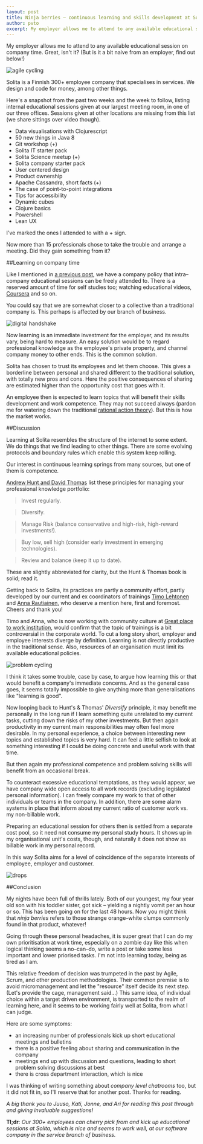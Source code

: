 ```yaml
---
layout: post
title: Ninja berries – continuous learning and skills development at Solita
author: pvto
excerpt: My employer allows me to attend to any available educational session on company time.
---
```

My employer allows me to attend to any available educational session on company time.  Great, isn't it?  (But is it a bit naive from an employer, find out below!)

![agile cycling](/img/ninja-berries/cloj_handson_small.png)

Solita is a Finnish 300+ employee company that specialises in services.  We design and code for money, among other things.

Here's a snapshot from the past two weeks and the week to follow, listing internal educational sessions given at our largest meeting room, in one of our three offices.  Sessions given at other locations are missing from this list (we share sittings over video though).

- Data visualisations with Clojurescript
- 50 new things in Java 8
- Git workshop (+)
- Solita IT starter pack
- Solita Science meetup (+)
- Solita company starter pack
- User centered design
- Product ownership
- Apache Cassandra, short facts (+)
- The case of point-to-point integrations
- Tips for accessibility
- Dynamic cubes
- Clojure basics
- Powershell
- Lean UX

I've marked the ones I attended to with a + sign.

Now more than 15 professionals chose to take the trouble and arrange a meeting.  Did they gain something from it?

##Learning on company time

Like I mentioned in [a previous post](/2015/01/26/monster-fighter.html), we have a company policy that intra–company educational sessions can be freely attended to.  There is a reserved amount of time for self studies too; watching educational videos, [Coursera](https://www.coursera.org/) and so on.

You could say that we are somewhat closer to a collective than a traditional company is.  This perhaps is affected by our branch of business.

![digital handshake](/img/ninja-berries/TL_kouluttaa_small.png)

Now learning is an immediate investment for the employer, and its results vary, being hard to measure.  An easy solution would be to regard professional knowledge as the employee's private property, and channel company money to other ends.  This is the common solution.

Solita has chosen to trust its employees and let them choose.  This gives a borderline between personal and shared different to the traditional solution, with totally new pros and cons.  Here the positive consequences of sharing are estimated higher than the opportunity cost that goes with it.

An employee then is expected to learn topics that will benefit their skills development and work competence.  They may not succeed always (pardon me for watering down the traditional [rational action theory](http://en.wikipedia.org/wiki/Rational_choice_theory)).  But this is how the market works.  

##Discussion

Learning at Solita resembles the structure of the internet to some extent.  We do things that we find leading to other things.  There are some evolving protocols and boundary rules which enable this system keep rolling.

Our interest in continuous learning springs from many sources, but one of them is competence.

[Andrew Hunt and David Thomas](http://www.amazon.com/The-Pragmatic-Programmer-Journeyman-Master/dp/020161622X) list these principles for managing your professional knowledge portfolio:

> Invest regularly.

> Diversify.

> Manage Risk (balance conservative and high-risk, high-reward investments!).

> Buy low, sell high (consider early investment in emerging technologies).

> Review and balance (keep it up to date).


These are slightly abbreviated for clarity, but the Hunt & Thomas book is solid; read it.

Getting back to Solita, its practices are partly a community effort, partly developed by our current and ex coordinators of trainings [Timo Lehtonen](https://www.linkedin.com/profile/view?id=144187910) and [Anna Rautiainen](https://www.linkedin.com/profile/view?id=11016302), who deserve a mention here, first and foremost.  Cheers and thank you!

Timo and Anna, who is now working with community culture at [Great place to work institution](http://www.greatplacetowork.fi/), would confirm that the topic of trainings is a bit controversial in the corporate world.  To cut a long story short, employer and employee interests diverge by definition.  Learning is not directly productive in the traditional sense.  Also, resources of an organisation must limit its available educational policies.

![problem cycling](/img/ninja-berries/cycling.png)

I think it takes some trouble, case by case, to argue how learning this or that would benefit a company's immediate concerns.  And as the general case goes, it seems totally impossible to give anything more than generalisations like "learning is good".

Now looping back to Hunt's & Thomas' *Diversify* principle, it may benefit me personally in the long run if I learn something quite unrelated to my current tasks, cutting down the risks of my other investments. But then again productivity in my current main responsibilities may often feel more desirable.  In my personal experience, a choice between interesting new topics and established topics is very hard.  It can feel a little selfish to look at something interesting if I could be doing concrete and useful work with that time.

But then again my professional competence and problem solving skills will benefit from an occasional break.

To counteract excessive educational temptations, as they would appear, we have company wide open access to all work records (excluding legislated personal information).  I can freely compare my work to that of other individuals or teams in the company.  In addition, there are some alarm systems in place that inform about my current ratio of customer work vs. my non-billable work.

Preparing an educational session for others then is settled from a separate cost pool, so it need not consume my personal study hours.  It shows up in my organisational unit's costs, though, and naturally it does not show as billable work in my personal record.

In this way Solita aims for a level of coincidence of the separate interests of employee, employer and customer.

![drops](/img/ninja-berries/drops.png)

##Conclusion

My nights have been full of thrills lately.  Both of our youngest, my four year old son with his toddler sister, got sick – yielding a nightly vomit per an hour or so.  This has been going on for the last 48 hours.  Now you might think that *ninja berries* refers to those strange orange–white clumps commonly found in that product, whatever!

Going through these personal headaches, it is super great that I can do my own prioritisation at work time, especially on a zombie day like this when logical thinking seems a no–can–do, write a post or take some less important and lower priorised tasks.  I'm not into learning today, being as tired as I am.

This relative freedom of decision was trumpeted in the past by Agile, Scrum, and other production methodologies.  Their common premise is to avoid micromanagement and let the "resource" itself decide its next step.  (Let's provide the cage, management said...)  This same idea, of individual choice within a target driven environment, is transported to the realm of learning here, and it seems to be working fairly well at Solita, from what I can judge.

Here are some symptoms:

- an increasing number of professionals kick up short educational meetings and bulletins
- there is a positive feeling about sharing and communication in the company
- meetings end up with discussion and questions, leading to short problem solving discussions at best
- there is cross department interaction, which is nice

I was thinking of writing something about *company level chatrooms* too, but it did not fit in, so I'll reserve that for another post.  Thanks for reading.

*A big thank you to Juuso, Kati, Jonne, and Ari for reading this post through and giving invaluable suggestions!*

**Tl;dr**:  *Our 300+ employees can cherry pick from and kick up educational sessions at Solita, which is nice and seems to work well, at our software company in the service branch of business.*
